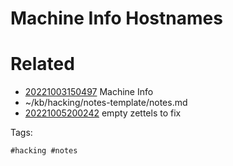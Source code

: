 # Machine Info Hostnames

# Related

- [20221003150497](/zet/20221003150497/README.md) Machine Info
- ~/kb/hacking/notes-template/notes.md
- [20221005200242](/zet/20221005200242/README.md) empty zettels to fix

Tags:

    #hacking #notes 
